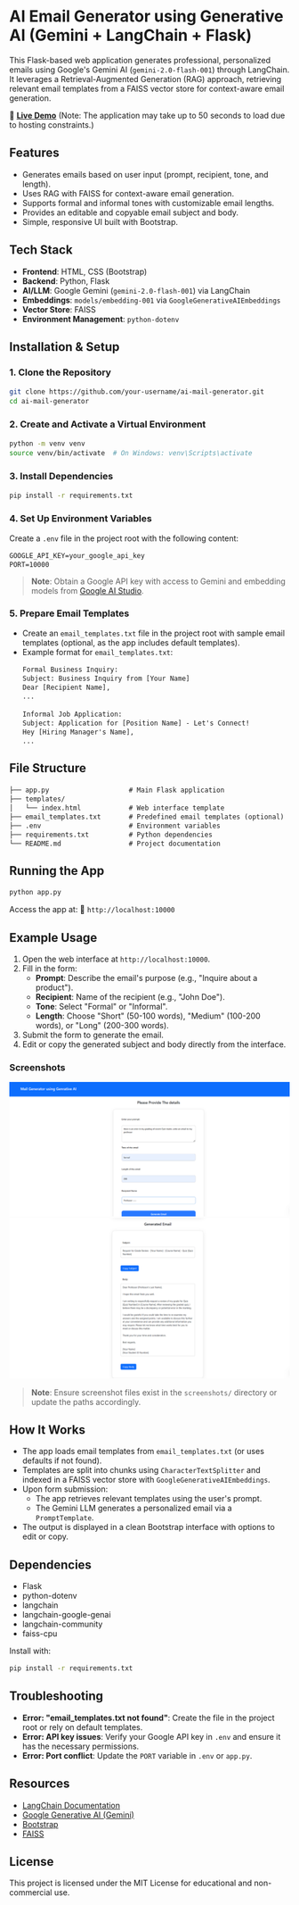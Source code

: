 # AI Email Generator using Generative AI (Gemini + LangChain + Flask)

This Flask-based web application generates professional, personalized emails using Google's Gemini AI (`gemini-2.0-flash-001`) through LangChain. It leverages a Retrieval-Augmented Generation (RAG) approach, retrieving relevant email templates from a FAISS vector store for context-aware email generation.

🔗 **[Live Demo](https://mail-gen-ai.onrender.com/)** (Note: The application may take up to 50 seconds to load due to hosting constraints.)

## Features

- Generates emails based on user input (prompt, recipient, tone, and length).
- Uses RAG with FAISS for context-aware email generation.
- Supports formal and informal tones with customizable email lengths.
- Provides an editable and copyable email subject and body.
- Simple, responsive UI built with Bootstrap.

## Tech Stack

- **Frontend**: HTML, CSS (Bootstrap)
- **Backend**: Python, Flask
- **AI/LLM**: Google Gemini (`gemini-2.0-flash-001`) via LangChain
- **Embeddings**: `models/embedding-001` via `GoogleGenerativeAIEmbeddings`
- **Vector Store**: FAISS
- **Environment Management**: `python-dotenv`

## Installation & Setup

### 1. Clone the Repository
```bash
git clone https://github.com/your-username/ai-mail-generator.git
cd ai-mail-generator
```

### 2. Create and Activate a Virtual Environment
```bash
python -m venv venv
source venv/bin/activate  # On Windows: venv\Scripts\activate
```

### 3. Install Dependencies
```bash
pip install -r requirements.txt
```

### 4. Set Up Environment Variables
Create a `.env` file in the project root with the following content:
```env
GOOGLE_API_KEY=your_google_api_key
PORT=10000
```
> **Note**: Obtain a Google API key with access to Gemini and embedding models from [Google AI Studio](https://ai.google.dev/).

### 5. Prepare Email Templates
- Create an `email_templates.txt` file in the project root with sample email templates (optional, as the app includes default templates).
- Example format for `email_templates.txt`:
  ```
  Formal Business Inquiry:
  Subject: Business Inquiry from [Your Name]
  Dear [Recipient Name],
  ...

  Informal Job Application:
  Subject: Application for [Position Name] - Let's Connect!
  Hey [Hiring Manager's Name],
  ...
  ```

## File Structure
```
├── app.py                    # Main Flask application
├── templates/
│   └── index.html            # Web interface template
├── email_templates.txt       # Predefined email templates (optional)
├── .env                      # Environment variables
├── requirements.txt          # Python dependencies
└── README.md                 # Project documentation
```

## Running the App
```bash
python app.py
```
Access the app at: 🔗 `http://localhost:10000`

## Example Usage
1. Open the web interface at `http://localhost:10000`.
2. Fill in the form:
   - **Prompt**: Describe the email's purpose (e.g., "Inquire about a product").
   - **Recipient**: Name of the recipient (e.g., "John Doe").
   - **Tone**: Select "Formal" or "Informal".
   - **Length**: Choose "Short" (50-100 words), "Medium" (100-200 words), or "Long" (200-300 words).
3. Submit the form to generate the email.
4. Edit or copy the generated subject and body directly from the interface.

### Screenshots
![Form Interface](screenshots/i.png)
![Generated Email](screenshots/ii.png)

> **Note**: Ensure screenshot files exist in the `screenshots/` directory or update the paths accordingly.

## How It Works
- The app loads email templates from `email_templates.txt` (or uses defaults if not found).
- Templates are split into chunks using `CharacterTextSplitter` and indexed in a FAISS vector store with `GoogleGenerativeAIEmbeddings`.
- Upon form submission:
  - The app retrieves relevant templates using the user's prompt.
  - The Gemini LLM generates a personalized email via a `PromptTemplate`.
- The output is displayed in a clean Bootstrap interface with options to edit or copy.

## Dependencies
- Flask
- python-dotenv
- langchain
- langchain-google-genai
- langchain-community
- faiss-cpu

Install with:
```bash
pip install -r requirements.txt
```

## Troubleshooting
- **Error: "email_templates.txt not found"**: Create the file in the project root or rely on default templates.
- **Error: API key issues**: Verify your Google API key in `.env` and ensure it has the necessary permissions.
- **Error: Port conflict**: Update the `PORT` variable in `.env` or `app.py`.

## Resources
- [LangChain Documentation](https://www.langchain.com/)
- [Google Generative AI (Gemini)](https://ai.google.dev/)
- [Bootstrap](https://getbootstrap.com/)
- [FAISS](https://github.com/facebookresearch/faiss)

## License
This project is licensed under the MIT License for educational and non-commercial use.